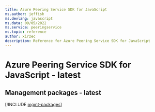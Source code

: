 ```yaml
---
title: Azure Peering Service SDK for JavaScript
ms.author: jeffish
ms.devlang: javascript
ms.data: 09/05/2022
ms.service: peeringservice
ms.topic: reference
author: xirzec
description: Reference for Azure Peering Service SDK for JavaScript
---
```

# Azure Peering Service SDK for JavaScript - latest

## Management packages - latest
[!INCLUDE [mgmt-packages](peering-service-mgmt-index.md)]